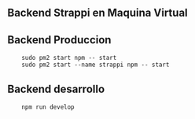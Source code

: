 ## Backend Strappi en Maquina Virtual

## Backend Produccion

```
    sudo pm2 start npm -- start
    sudo pm2 start --name strappi npm -- start
```

## Backend desarrollo

```
    npm run develop
```
